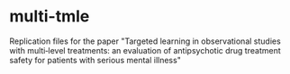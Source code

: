 # multi-tmle
Replication files for the paper "Targeted learning in observational studies with multi‐level treatments: an evaluation of antipsychotic drug treatment safety for patients with serious mental illness"
